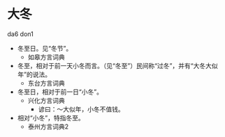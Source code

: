 # 大冬
da6 don1
+ 冬至日。见“冬节”。
  * 如皋方言词典
+ 冬至，相对于前一天小冬而言。（见“冬至”）民间称“过冬”，并有“大冬大似年”的说法。
  * 东台方言词典
+ 冬至日，相对于前一日“小冬”。
  * 兴化方言词典
    - 谚曰：～大似年，小冬不值钱。
+ 相对“小冬”，特指冬至。
  * 泰州方言词典2
